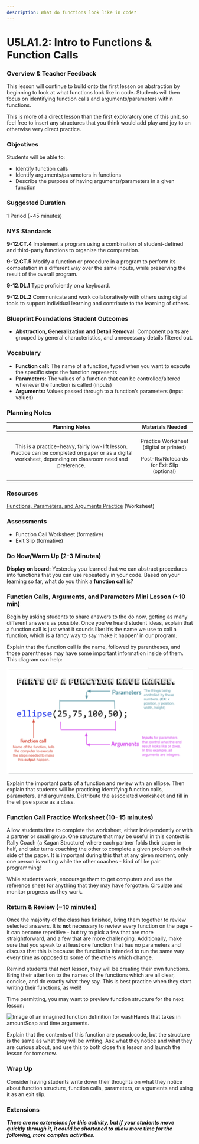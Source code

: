 ```yaml
---
description: What do functions look like in code?
---
```


# U5LA1.2: Intro to Functions & Function Calls

### Overview & Teacher Feedback

This lesson will continue to build onto the first lesson on abstraction by beginning to look at what functions look like in code. Students will then focus on identifying function calls and arguments/parameters within functions.

This is more of a direct lesson than the first exploratory one of this unit, so feel free to insert any structures that you think would add play and joy to an otherwise very direct practice.

### Objectives

Students will be able to:

* Identify function calls&#x20;
* Identify arguments/parameters in functions&#x20;
* Describe the purpose of having arguments/parameters in a given function

### Suggested Duration

1 Period (\~45 minutes)

### NYS Standards

**9-12.CT.4** Implement a program using a combination of student-defined and third-party functions to organize the computation.

**9-12.CT.5** Modify a function or procedure in a program to perform its computation in a different way over the same inputs, while preserving the result of the overall program.

**9-12.DL.1** Type proficiently on a keyboard.

**9-12.DL.2** Communicate and work collaboratively with others using digital tools to support individual learning and contribute to the learning of others.

### Blueprint Foundations Student Outcomes

* **Abstraction, Generalization and Detail Removal:** Component parts are grouped by general characteristics, and unnecessary details filtered out.

### Vocabulary

* **Function call:** The name of a function, typed when you want to execute the specific steps the function represents&#x20;
* **Parameters:** The values of a function that can be controlled/altered whenever the function is called (inputs)&#x20;
* **Arguments:** Values passed through to a function’s parameters (input values)

### Planning Notes

|                                                                        Planning Notes                                                                       |                                             Materials Needed                                            |
| :---------------------------------------------------------------------------------------------------------------------------------------------------------: | :-----------------------------------------------------------------------------------------------------: |
| This is a practice-heavy, fairly low-lift lesson. Practice can be completed on paper or as a digital worksheet, depending on classroom need and preference. | <p>Practice Worksheet (digital or printed)</p><p></p><p>Post-Its/Notecards for Exit Slip (optional)</p> |

### Resources

[Functions, Parameters, and Arguments Practice](https://docs.google.com/document/d/1Os49t59t53La7-Of7cBFk4UA2bbkdXqOQsPM9ba7WmA/copy) (Worksheet)

### Assessments

* Function Call Worksheet (formative)&#x20;
* Exit Slip (formative)

### Do Now/Warm Up (2-3 Minutes)

**Display on board:** Yesterday you learned that we can abstract procedures into functions that you can use repeatedly in your code. Based on your learning so far, what do you think a **function call** is?

### Function Calls, Arguments, and Parameters Mini Lesson (\~10 min)

Begin by asking students to share answers to the do now, getting as many different answers as possible. Once you’ve heard student ideas, explain that a function call is just what it sounds like: it’s the name we use to call a function, which is a fancy way to say ‘make it happen’ in our program.

Explain that the function call is the name, followed by parentheses, and those parentheses may have some important information inside of them. This diagram can help:

![Diagram of an ellipse() function with paramters/arguments/function call labeled.](<../.gitbook/assets/Screen Shot 2022-03-14 at 1.53.57 PM.png>)

Explain the important parts of a function and review with an ellipse. Then explain that students will be practicing identifying function calls, parameters, and arguments. Distribute the associated worksheet and fill in the ellipse space as a class.

### Function Call Practice Worksheet (10- 15 minutes)

Allow students time to complete the worksheet, either independently or with a partner or small group. One structure that may be useful in this context is Rally Coach (a Kagan Structure) where each partner folds their paper in half, and take turns coaching the other to complete a given problem on their side of the paper. It is important during this that at any given moment, only one person is writing while the other coaches - kind of like pair programming!

While students work, encourage them to get computers and use the reference sheet for anything that they may have forgotten. Circulate and monitor progress as they work.

### Return & Review (\~10 minutes)

Once the majority of the class has finished, bring them together to review selected answers. It is **not** necessary to review every function on the page - it can become repetitive - but try to pick a few that are more straightforward, and a few that are more challenging. Additionally, make sure that you speak to at least one function that has no parameters and discuss that this is because the function is intended to run the same way every time as opposed to some of the others which change.

Remind students that next lesson, they will be creating their own functions. Bring their attention to the names of the functions which are all clear, concise, and do exactly what they say. This is best practice when they start writing their functions, as well!

Time permitting, you may want to preview function structure for the next lesson:

![Image of an imagined function definition for washHands that takes in amountSoap and time arguments.](https://lh3.googleusercontent.com/0aQv3Nl2iplaO4ProtNhDtcXLffB-LWHA7Y7VFyptsiDCJxGKKCPTAfIJ6UlHH0EbTwxeYTFXEsB6qSjth\_c5wGhL-BNErTz-iTloRkeWHcvi9ZEkyeN3TgBPF0syMWX-OgT1\_D5)

Explain that the contents of this function are pseudocode, but the structure is the same as what they will be writing. Ask what they notice and what they are curious about, and use this to both close this lesson and launch the lesson for tomorrow.

### Wrap Up

Consider having students write down their thoughts on what they notice about function structure, function calls, parameters, or arguments and using it as an exit slip.

### Extensions

_**There are no extensions for this activity, but if your students move quickly through it, it could be shortened to allow more time for the following, more complex activities.**_
